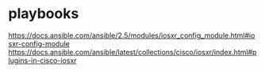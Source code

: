 # playbooks
https://docs.ansible.com/ansible/2.5/modules/iosxr_config_module.html#iosxr-config-module
https://docs.ansible.com/ansible/latest/collections/cisco/iosxr/index.html#plugins-in-cisco-iosxr
